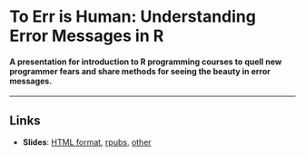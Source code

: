 # To Err is Human: Understanding Error Messages in R

#### A presentation for introduction to R programming courses to quell new programmer fears and share methods for seeing the beauty in error messages.

_____

## Links

* **Slides**: [HTML format](), [rpubs](http://rpubs.com/jasdumas/to-err2), [other]()

